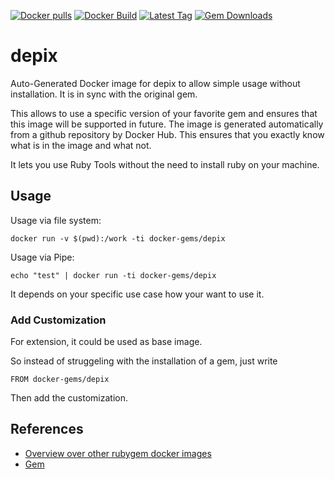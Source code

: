 [![Docker pulls](https://img.shields.io/docker/pulls/rubygem/depix.svg)](https://hub.docker.com/r/rubygem/depix/)
[![Docker Build](https://img.shields.io/docker/automated/rubygem/depix.svg)](https://hub.docker.com/r/rubygem/depix/)
[![Latest Tag](https://img.shields.io/github/tag/docker-rubygem/depix.svg)](https://hub.docker.com/r/rubygem/depix/)
[![Gem Downloads](https://img.shields.io/gem/dt/depix.svg)](https://rubygems.org/gems/depix/)
# depix

Auto-Generated Docker image for depix to allow simple usage without installation.
It is in sync with the original gem.

This allows to use a specific version of your favorite gem and ensures that this image will be supported in future.
The image is generated automatically from a github repository by Docker Hub.
This ensures that you exactly know what is in the image and what not.

It lets you use Ruby Tools without the need to install ruby on your machine.

## Usage

Usage via file system:

`docker run -v $(pwd):/work -ti docker-gems/depix`

Usage via Pipe:

`echo "test" | docker run -ti docker-gems/depix`

It depends on your specific use case how your want to use it.

### Add Customization

For extension, it could be used as base image.

So instead of struggeling with the installation of a gem, just write

`FROM docker-gems/depix`

Then add the customization.

## References

 - [Overview over other rubygem docker images](https://github.com/thinkbot/docker-rubygem)
 - [Gem](https://rubygems.org/gems/depix/)
